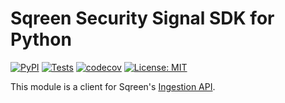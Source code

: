 # Sqreen Security Signal SDK for Python

[![PyPI](https://img.shields.io/pypi/v/sqreen_security_signal_sdk.svg)](https://pypi.org/project/sqreen-security-signal-sdk/)
[![Tests](https://github.com/sqreen/python-security-signal-sdk/workflows/Tests/badge.svg)](https://github.com/sqreen/python-security-signal-sdk)
[![codecov](https://codecov.io/gh/sqreen/python-security-signal-sdk/branch/master/graph/badge.svg?token=SABFCU74HF)](https://codecov.io/gh/sqreen/python-security-signal-sdk)
[![License: MIT](https://img.shields.io/badge/License-MIT-yellow.svg)](https://opensource.org/licenses/MIT)

This module is a client for Sqreen's [Ingestion API](https://ingestion.sqreen.com/).
